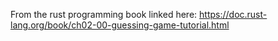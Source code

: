 From the rust programming book linked here:
https://doc.rust-lang.org/book/ch02-00-guessing-game-tutorial.html
